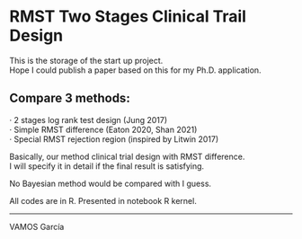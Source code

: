 # RMST Two Stages Clinical Trail Design
This is the storage of the start up project.  
Hope I could publish a paper based on this for my Ph.D. application.  

## Compare 3 methods:
· 2 stages log rank test design (Jung 2017)  
· Simple RMST difference (Eaton 2020, Shan 2021)  
· Special RMST rejection region (inspired by Litwin 2017)  

Basically, our method clinical trial design with RMST difference.  
I will specify it in detail if the final result is satisfying.  

No Bayesian method would be compared with I guess.

All codes are in R. Presented in notebook R kernel.

--------------
VAMOS García


